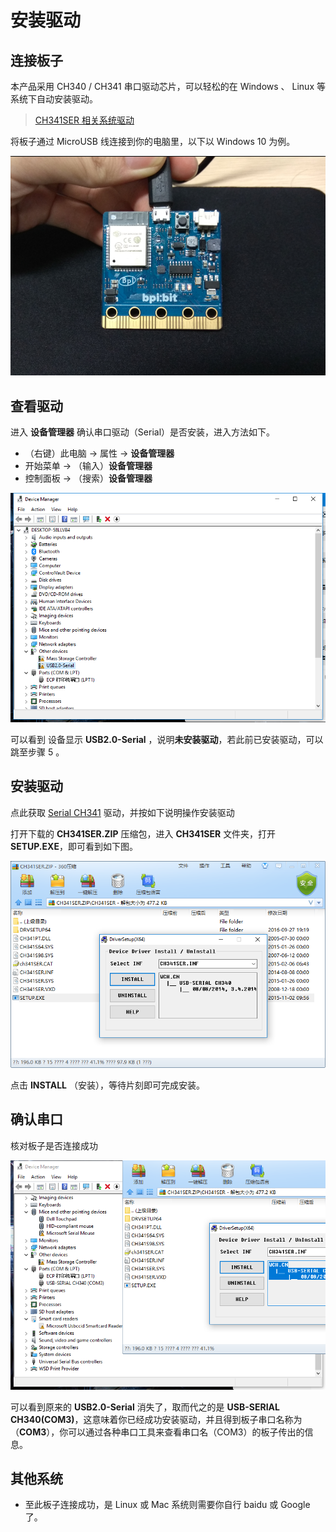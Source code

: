 # 安装驱动

## 连接板子

本产品采用 CH340 / CH341 串口驱动芯片，可以轻松的在 Windows 、 Linux 等系统下自动安装驱动。

> [CH341SER 相关系统驱动](http://www.wch.cn/download/CH341SER_ZIP.html)

将板子通过 MicroUSB 线连接到你的电脑里，以下以 Windows 10 为例。

![](driver/connect.png)

## 查看驱动

进入 **设备管理器** 确认串口驱动（Serial）是否安装，进入方法如下。

- （右键）此电脑 -> 属性 -> **设备管理器**
- 开始菜单 -> （输入）**设备管理器**
- 控制面板 -> （搜索）**设备管理器**

![](driver/error.png)

可以看到 设备显示 **USB2.0-Serial** ，说明**未安装驱动**，若此前已安装驱动，可以跳至步骤 5 。

## 安装驱动

点此获取 [Serial CH341](http://www.wch.cn/downloads/file/5.html) 驱动，并按如下说明操作安装驱动

打开下载的 **CH341SER.ZIP** 压缩包，进入 **CH341SER** 文件夹，打开 **SETUP.EXE**，即可看到如下图。

![](driver/install.png)

点击 **INSTALL** （安装），等待片刻即可完成安装。

## 确认串口

核对板子是否连接成功

![](driver/success.png)

可以看到原来的 **USB2.0-Serial** 消失了，取而代之的是 **USB-SERIAL CH340(COM3)**，这意味着你已经成功安装驱动，并且得到板子串口名称为（**COM3**），你可以通过各种串口工具来查看串口名（COM3）的板子传出的信息。

## 其他系统

- 至此板子连接成功，是 Linux 或 Mac 系统则需要你自行 baidu 或 Google 了。
